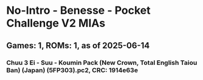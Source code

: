 # No-Intro - Benesse - Pocket Challenge V2 MIAs
## Games: 1, ROMs: 1, as of 2025-06-14

### Chuu 3 Ei - Suu - Koumin Pack (New Crown, Total English Taiou Ban) (Japan) (5FP303).pc2, CRC: 1914e63e
